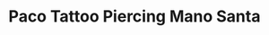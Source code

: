 ---
title: "Paco Tattoo Piercing Mano Santa"
url: /avila/paco-tattoo-piercing-mano-santa/
shop: tatuaje
---